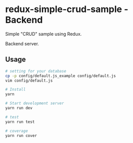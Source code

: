 # redux-simple-crud-sample - Backend
Simple "CRUD" sample using Redux.<br>

Backend server.



## Usage

```bash
# setting for your database
cp -p config/default.js_example config/default.js
vim config/default.js

# Install
yarn

# Start development server
yarn run dev

# test
yarn run test

# coverage
yarn run cover
```

